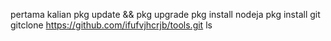 pertama kalian 
pkg update && pkg upgrade 
pkg install nodeja
pkg install git
gitclone https://github.com/ifufvjhcrjb/tools.git
ls
